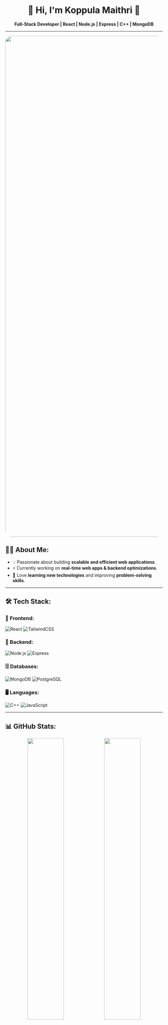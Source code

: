 
<h1 align="center">🚀 Hi, I'm Koppula Maithri 👋</h1>
<p align="center">
  <b>Full-Stack Developer | React | Node.js | Express | C++ | MongoDB</b>
</p>

---

<p align="center">
  <img src="https://img.freepik.com/free-photo/celebration-labour-day-with-3d-cartoon-portrait-working-woman_23-2151306545.jpg?ga=GA1.1.1719849280.1743538304&semt=ais_hybrid" width="1600" style="border-radius: 20px;"/>
</p>

## 👨‍💻 About Me:
- 💡 Passionate about building **scalable and efficient web applications**.
- ⚡ Currently working on **real-time web apps & backend optimizations**.
- 📖 Love **learning new technologies** and improving **problem-solving skills**.
  
---

## 🛠️ Tech Stack:

### 🚀 Frontend:
![React](https://img.shields.io/badge/-React-61DAFB?logo=react&logoColor=white&style=for-the-badge)
![TailwindCSS](https://img.shields.io/badge/-TailwindCSS-38B2AC?logo=tailwind-css&logoColor=white&style=for-the-badge)

### 🔧 Backend:
![Node.js](https://img.shields.io/badge/-Node.js-339933?logo=node.js&logoColor=white&style=for-the-badge)
![Express](https://img.shields.io/badge/-Express.js-000000?logo=express&logoColor=white&style=for-the-badge)

### 🗄️ Databases:
![MongoDB](https://img.shields.io/badge/-MongoDB-47A248?logo=mongodb&logoColor=white&style=for-the-badge)
![PostgreSQL](https://img.shields.io/badge/-PostgreSQL-336791?logo=postgresql&logoColor=white&style=for-the-badge)

### 🖥️ Languages:
![C++](https://img.shields.io/badge/-C++-00599C?logo=c%2B%2B&logoColor=white&style=for-the-badge)
![JavaScript](https://img.shields.io/badge/-JavaScript-F7DF1E?logo=javascript&logoColor=black&style=for-the-badge)

---

## 📊 GitHub Stats:

<p align="center">
  <img src="https://github-readme-stats.vercel.app/api?username=Koppula-Maithri&show_icons=true&theme=radical" width="48%" style="border-radius: 10px;" />
  <img src="https://github-readme-streak-stats.herokuapp.com/?user=Koppula-Maithri&theme=radical" width="48%" style="border-radius: 10px;" />
</p>

<p align="center">
  <img src="https://github-readme-stats.vercel.app/api/top-langs/?username=Koppula-Maithri&layout=compact&theme=radical" width="48%" style="border-radius: 10px;" />
</p>

---

## 🎯 Let's Connect!

<p align="center">
  <a href="https://www.linkedin.com/in/koppula-maithri-304b102a9?utm_source=share&utm_campaign=share_via&utm_content=profile&utm_medium=android_app" target="_blank">
    <img src="https://img.shields.io/badge/-LinkedIn-0077B5?logo=linkedin&logoColor=white&style=for-the-badge" />
  </a>
  <a href="mailto:kmaithri23@gmail.com">
    <img src="https://img.shields.io/badge/-Gmail-D14836?logo=gmail&logoColor=white&style=for-the-badge" />
  </a>
  <a href="https://leetcode.com/kmaithri" target="_blank">
    <img src="https://img.shields.io/badge/-LeetCode-FFA116?logo=leetcode&logoColor=white&style=for-the-badge" />
  </a>
  <a href="https://www.codechef.com/users/kmaithri23" target="_blank">
    <img src="https://img.shields.io/badge/-CodeChef-5B4638?logo=codechef&logoColor=white&style=for-the-badge" />
  </a>
</p>
